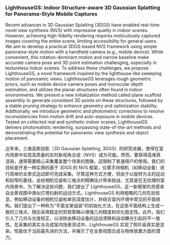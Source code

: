 ### LighthouseGS: Indoor Structure-aware 3D Gaussian Splatting for Panorama-Style Mobile Captures

Recent advances in 3D Gaussian Splatting (3DGS) have enabled real-time novel view synthesis (NVS) with impressive quality in indoor scenes. However, achieving high-fidelity rendering requires meticulously captured images covering the entire scene, limiting accessibility for general users. We aim to develop a practical 3DGS-based NVS framework using simple panorama-style motion with a handheld camera (e.g., mobile device). While convenient, this rotation-dominant motion and narrow baseline make accurate camera pose and 3D point estimation challenging, especially in textureless indoor scenes. To address these challenges, we propose LighthouseGS, a novel framework inspired by the lighthouse-like sweeping motion of panoramic views. LighthouseGS leverages rough geometric priors, such as mobile device camera poses and monocular depth estimation, and utilizes the planar structures often found in indoor environments. We present a new initialization method called plane scaffold assembly to generate consistent 3D points on these structures, followed by a stable pruning strategy to enhance geometry and optimization stability. Additionally, we introduce geometric and photometric corrections to resolve inconsistencies from motion drift and auto-exposure in mobile devices. Tested on collected real and synthetic indoor scenes, LighthouseGS delivers photorealistic rendering, surpassing state-of-the-art methods and demonstrating the potential for panoramic view synthesis and object placement.

近年来，三维高斯投影（3D Gaussian Splatting, 3DGS）的研究进展，使得在室内场景中实现高质量的实时新视角合成（NVS）成为可能。然而，要获得高保真渲染，通常需要精心采集覆盖整个场景的图像，这限制了普通用户的使用。我们的目标是开发一种实用的基于 3DGS 的 NVS 框架，仅需手持相机（如移动设备）进行简单的全景式运动即可完成采集。尽管这种方式方便，但由于以旋转为主的运动和较窄的基线，会给相机位姿和三维点的精确估计带来挑战，尤其是在无纹理的室内场景中。为了解决这些问题，我们提出了 LighthouseGS，这一新框架的灵感来自全景视图中类似灯塔扫射的运动方式。LighthouseGS 利用粗略的几何先验信息，例如移动设备的相机位姿和单目深度估计，并结合室内环境中常见的平面结构。我们提出了一种称为“平面支架组装”的初始化方法，在这些平面结构上生成一致的三维点，随后采用稳定的剪枝策略以增强几何精度和优化稳定性。此外，我们引入了几何与光度校正，以消除由移动设备的运动漂移和自动曝光引起的不一致性。在采集的真实与合成室内场景测试中，LighthouseGS 实现了照片级真实感渲染，性能优于当前最先进的方法，并展示了在全景视图合成与物体放置方面的潜力。
